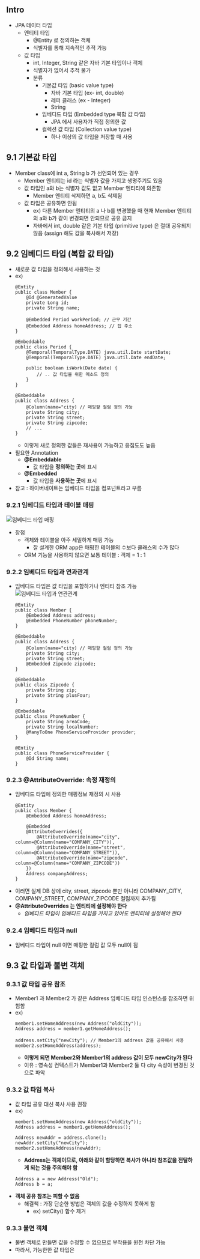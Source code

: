 

## Intro

 - JPA 데이터 타입
	 - 엔티티 타입
		 - @Entity 로 정의하는 객체
		 - 식별자를 통해 지속적인 추적 가능
	 - 값 타입
		 - int, Integer, String 같은 자바 기본 타입이나 객체
		 - 식별자가 없어서 추적 불가
		 - 분류
			 - 기본값 타입 (basic value type)
				 - 자바 기본 타입 (ex- int, double)
				 - 레퍼 클래스 (ex - Integer)
				 - String
			 - 임베디드 타입 (Embedded type 복합 값 타입)
				 - JPA 에서 사용자가 직접 정의한 값
			 - 컬렉션 값 타입 (Collection value type)
				 - 하나 이상의 값 타입을 저장할 때 사용
## 9.1 기본값 타입
- Member class에 int a, String b 가 선언되어 있는 경우
	- Member 엔티티는 id 라는 식별자 값을 가지고 생명주기도 있음
	- 값 타입인 a와 b는 식별자 값도 없고 Member 엔티티에 의존함
		- Member 엔티티 삭제하면 a, b도 삭제됨
	- 값 타입은 공유하면 안됨
		- ex) 다른 Member 엔티티의 a 나 b를 변경했을 때 현재 Member 엔티티의 a와 b가 같이 변경되면 안되므로 공유 금지
		- 자바에서 int, double 같은 기본 타입 (primitive type) 은 절대 공유되지 않음 (assign 해도 값을 복사해서 저장)
## 9.2 임베디드 타입 (복합 값 타입)
- 새로운 값 타입을 정의해서 사용하는 것
- ex)
	``` 
    @Entity
    public class Member {
	    @Id @GeneratedValue
	    private Long id;
	    private String name;
	    
	    @Embedded Period workPeriod; // 근무 기간
	    @Embedded Address homeAddress; // 집 주소
	}
	```
	``` 
	@Embeddable
	public class Period {
		@Temporal(TemporalType.DATE) java.util.Date startDate;
		@Temporal(TemporalType.DATE) java.util.Date endDate;

		public boolean isWork(Date date) {
			// .. 값 타입을 위한 메소드 정의
		}
	}
	``` 
	``` 
	@Embeddable
	public class Address {
		@Column(name="city) // 매핑할 컬럼 정의 가능
		private String city;
		private String street;
		private String zipcode;
		// ...
	}
	``` 
	- 이렇게 새로 정의한 값들은 재사용이 가능하고 응집도도 높음
- 필요한 Annotation
	- **@Embeddable**
		- 값 타입을 **정의하는 곳**에 표시
	- **@Embedded**
		- 값 타입을 **사용하는 곳**에 표시
- 참고 : 하이버네이트는 임베디드 타입을 컴포넌트라고 부름
### 9.2.1 임베디드 타입과 테이블 매핑
![임베디드 타입 매핑](https://github.com/tatarobo/JPA/blob/master/JPA/image/pic1.png)
- 장점
	- 객체와 테이블을 아주 세밀하게 매핑 가능
		- 잘 설계한 ORM app은 매핑한 테이블의 수보다 클래스의 수가 많다
	- ORM 기능을 사용하지 않으면 보통 테이블 : 객체 = 1 : 1
### 9.2.2 임베디드 타입과 연과관계
- 임베디드 타입은 값 타입을 포함하거나 엔티티 참조 가능
![임베디드 타입과 연관관계](https://github.com/tatarobo/JPA/blob/master/JPA/image/pic2.png)
    ``` 
	@Entity
	public class Member {
	    @Embedded Address address;
	    @Embedded PhoneNumber phoneNumber;
	}
	
	@Embeddable
	public class Address {
		@Column(name="city) // 매핑할 컬럼 정의 가능
		private String city;
		private String street;
		@Embedded Zipcode zipcode;
	}
	
	@Embeddable
	public class Zipcode {
		private String zip;
		private String plusFour;
	}
	
	@Embeddable
	public class PhoneNumber {
		private String areaCode;
		private String localNumber;
		@ManyToOne PhoneServiceProvider provider;
	}
	
	@Entity
	public class PhoneServiceProvider {
		@Id String name;
	}
	``` 
### 9.2.3 @AttributeOverride: 속정 재정의
- 임베디드 타입에 정의한 매핑정보 재정의 시 사용
	``` 
	@Entity
	public class Member {
	    @Embedded Address homeAddress;
	    
	    @Embedded
	    @AttributeOverrides({
		    @AttributeOverride(name="city", column=@Column(name="COMPANY_CITY")),
		    @AttributeOverride(name="street", column=@Column(name="COMPANY_STREET")),
		    @AttributeOverride(name="zipcode", column=@Column(name="COMPANY_ZIPCODE"))
	    })
	    Address companyAddress;
	}
	``` 
- 이러면 실제 DB 상에 city, street, zipcode 뿐만 아니라 COMPANY_CITY, COMPANY_STREET, COMPANY_ZIPCODE 컬럼까지 추가됨
- **@AttributeOverrides 는 엔티티에 설정해야 한다**
	- *임베디드 타입이 임베디드 타입을 가지고 있어도 엔티티에 설정해야 한다*
### 9.2.4 임베디드 타입과 null
- 임베디드 타입이 null 이면 매핑한 컬럼 값 모두 null이 됨
## 9.3 값 타입과 불변 객체
### 9.3.1 값 타입 공유 참조
- Member1 과 Member2 가 같은 Address 임베디드 타입 인스턴스를 참조하면 위험함
- ex)
	``` 
	member1.setHomeAddress(new Address("oldCity"));
	Address address = member1.getHomeAddress();
	
	address.setCity("newCity"); // Member1의 address 값을 공유해서 사용
	member2.setHomeAddress(address);
	``` 
	- **이렇게 되면 Member2와 Member1의 address 값이 모두 newCity가 된다**
	- 이유 : 영속성 컨텍스트가 Member1과 Member2 둘 다 city 속성이 변경된 것으로 파악
### 9.3.2 값 타입 복사
- 값 타입 공유 대신 복사 사용 권장
- ex)
	``` 
	member1.setHomeAddress(new Address("oldCity"));
	Address address = member1.getHomeAddress();
	
	Address newAddr = address.clone();
	newAddr.setCity("newCity");
	member2.setHomeAddress(newAddr);
	``` 
	- **Address는 객체이므로, 아래와 같이 할당하면 복사가 아니라 참조값을 전달하게 되는 것을 주의해야 함**
	``` 
	Address a = new Address("Old");
	Address b = a;
	``` 
- **객체 공유 참조는 피할 수  없음**
	- 해결책 : 가장 단순한 방법은 객체의 값을 수정하지 못하게 함
		- ex) setCity() 함수 제거
### 9.3.3 불면 객체
- 불변 객체로 만들면 값을 수정할 수  없으므로 부작용을 원천 차단 가능
- 따라서, 가능한한 값 타입은 
<!--stackedit_data:
eyJoaXN0b3J5IjpbLTU0MTE0MDAyNCwtMjA2ODU0MjI4OSw4Nj
gxNTM2NjksLTk4NzUxNzc2OSw3MzA5OTgxMTZdfQ==
-->